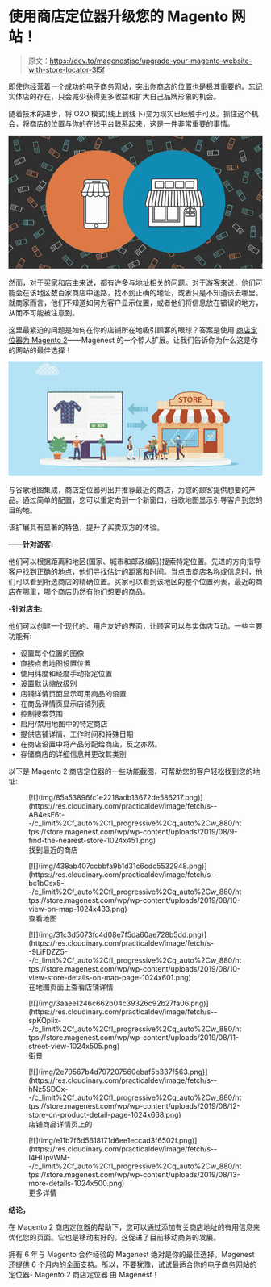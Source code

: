 # 使用商店定位器升级您的 Magento 网站！

> 原文：<https://dev.to/magenestjsc/upgrade-your-magento-website-with-store-locator-3l5f>

即使你经营着一个成功的电子商务网站，突出你商店的位置也是极其重要的。忘记实体店的存在，只会减少获得更多收益和扩大自己品牌形象的机会。

随着技术的进步，将 O2O 模式(线上到线下)变为现实已经触手可及。抓住这个机会，将商店的位置与你的在线平台联系起来，这是一件非常重要的事情。

[![](img/da1565999f9d9882ec1a0b5c1a972395.png)](https://res.cloudinary.com/practicaldev/image/fetch/s--qX0oeSeD--/c_limit%2Cf_auto%2Cfl_progressive%2Cq_auto%2Cw_880/https://store.magenest.com/wp/wp-content/uploads/2019/08/o2o-model-1024x536.png)

然而，对于买家和店主来说，都有许多与地址相关的问题。对于游客来说，他们可能会在该地区数百家商店中迷路，找不到正确的地址，或者只是不知道该去哪里。就商家而言，他们不知道如何为客户显示位置，或者他们将信息放在错误的地方，从而不可能被注意到。

这里最紧迫的问题是如何在你的店铺所在地吸引顾客的眼球？答案是使用 [商店定位器为 Magento 2](https://store.magenest.com/magento-2/store-locator.html)——Magenest 的一个惊人扩展。让我们告诉你为什么这是你的网站的最佳选择！

[![](img/b2cc015f2f2d2e2b15c92c7c2780d79f.png)](https://res.cloudinary.com/practicaldev/image/fetch/s--YPtWGhPw--/c_limit%2Cf_auto%2Cfl_progressive%2Cq_auto%2Cw_880/https://store.magenest.com/wp/wp-content/uploads/2019/08/o2o-advantage.png)

与谷歌地图集成，商店定位器列出并推荐最近的商店，为您的顾客提供想要的产品。通过简单的配置，您可以重定向到一个新窗口，谷歌地图显示引导客户到您的目的地。

该扩展具有显著的特色，提升了买卖双方的体验。

**——针对游客:**

他们可以根据距离和地区(国家、城市和邮政编码)搜索特定位置。先进的方向指导客户找到正确的地点，他们寻找估计的距离和时间。当点击商店名称或信息时，他们可以看到所选商店的精确位置。买家可以看到该地区的整个位置列表，最近的商店在哪里，哪个商店仍然有他们想要的商品。

**-针对店主:**

他们可以创建一个现代的、用户友好的界面，让顾客可以与实体店互动。一些主要功能有:

*   设置每个位置的图像
*   直接点击地图设置位置
*   使用纬度和经度手动指定位置
*   设置默认缩放级别
*   店铺详情页面显示可用商品的设置
*   在商品详情页显示店铺列表
*   控制搜索范围
*   启用/禁用地图中的特定商店
*   提供店铺详情、工作时间和特殊日期
*   在商店设置中将产品分配给商店，反之亦然。
*   存储商店的详细信息并更改其类别

以下是 Magento 2 商店定位器的一些功能截图，可帮助您的客户轻松找到您的地址:

<figure>[![](img/85a53896fc1e2218adb13672de586217.png)](https://res.cloudinary.com/practicaldev/image/fetch/s--AB4esE6t--/c_limit%2Cf_auto%2Cfl_progressive%2Cq_auto%2Cw_880/https://store.magenest.com/wp/wp-content/uploads/2019/08/9-find-the-nearest-store-1024x451.png) 

<figcaption>找到最近的商店</figcaption>

</figure>

<figure>[![](img/438ab407ccbbfa9b1d31c6cdc5532948.png)](https://res.cloudinary.com/practicaldev/image/fetch/s--bc1bCsx5--/c_limit%2Cf_auto%2Cfl_progressive%2Cq_auto%2Cw_880/https://store.magenest.com/wp/wp-content/uploads/2019/08/10-view-on-map-1024x433.png) 

<figcaption>查看地图</figcaption>

</figure>

<figure>[![](img/31c3d5073fc4d08e7f5da60ae728b5dd.png)](https://res.cloudinary.com/practicaldev/image/fetch/s--9LiFDZZ5--/c_limit%2Cf_auto%2Cfl_progressive%2Cq_auto%2Cw_880/https://store.magenest.com/wp/wp-content/uploads/2019/08/10-view-store-details-on-map-page-1024x601.png) 

<figcaption>在地图页面上查看店铺详情</figcaption>

</figure>

<figure>[![](img/3aaee1246c662b04c39326c92b27fa06.png)](https://res.cloudinary.com/practicaldev/image/fetch/s--spKQpiix--/c_limit%2Cf_auto%2Cfl_progressive%2Cq_auto%2Cw_880/https://store.magenest.com/wp/wp-content/uploads/2019/08/11-street-view-1024x505.png) 

<figcaption>街景</figcaption>

</figure>

<figure>[![](img/2e79567b4d797207560ebaf5b337f563.png)](https://res.cloudinary.com/practicaldev/image/fetch/s--hNz5SDCx--/c_limit%2Cf_auto%2Cfl_progressive%2Cq_auto%2Cw_880/https://store.magenest.com/wp/wp-content/uploads/2019/08/12-store-on-product-detail-page-1024x668.png) 

<figcaption>店铺商品详情页上的</figcaption>

</figure>

<figure>[![](img/e11b7f6d5618171d6ee1eccad3f6502f.png)](https://res.cloudinary.com/practicaldev/image/fetch/s--I4HDpvWM--/c_limit%2Cf_auto%2Cfl_progressive%2Cq_auto%2Cw_880/https://store.magenest.com/wp/wp-content/uploads/2019/08/13-more-details-1024x500.png) 

<figcaption>更多详情</figcaption>

</figure>

**结论，**

在 Magento 2 商店定位器的帮助下，您可以通过添加有关商店地址的有用信息来优化您的页面。它也是移动友好的，这促进了目前移动商务的发展。

拥有 6 年与 Magento 合作经验的 Magenest 绝对是你的最佳选择。Magenest 还提供 6 个月内的全面支持。所以，不要犹豫，试试最适合你的电子商务网站的定位器- Magento 2 商店定位器 由 Magenest！